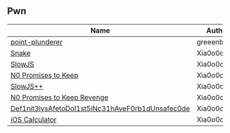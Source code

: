## Pwn

| Name                                                                | Author      | Difficulty | Points |
| ------------------------------------------------------------------- | ----------- | ---------- | ------ |
| [point-plunderer](point-plunderer)                                  | greeenbeans | Easy       | 100    |
| [Snake](snake)                                                      | Xia0o0o0o   | Easy       | 146    |
| [SlowJS](slowjs)                                                    | Xia0o0o0o   | Medium     | 300    |
| [N0 Promises to Keep](no-promises-to-keep)                          | Xia0o0o0o   | Medium     | 316    |
| [SlowJS++](slowjs-plus-plus)                                        | Xia0o0o0o   | Medium     | 472    |
| [N0 Promises to Keep Revenge](no-promises-to-keep-revenge)          | Xia0o0o0o   | Medium     | 500    |
| [Def1nit3lysAfetoDol1st5iNc31hAveF0rb1dUnsafec0de](definitely-safe) | Xia0o0o0o   | Medium     | 500    |
| [iOS Calculator](ios-calculator)                                    | Xia0o0o0o   | Hard       | 500    |
